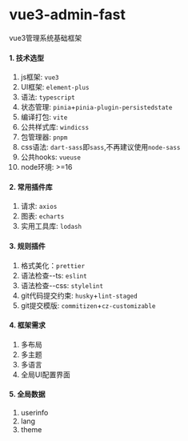 # vue3-admin-fast
vue3管理系统基础框架

#### 1. 技术选型
1. js框架: `vue3`
2. UI框架: `element-plus`
3. 语法: `typescript`
4. 状态管理: `pinia`+`pinia-plugin-persistedstate`
5. 编译打包: `vite`
6. 公共样式库: `windicss`
7. 包管理器: `pnpm`
8. css语法: `dart-sass`即`sass`,不再建议使用`node-sass`
9. 公共hooks: `vueuse`
10. node环境: >=16

#### 2. 常用插件库
1. 请求: `axios`
2. 图表: `echarts`
3. 实用工具库: `lodash`

#### 3. 规则插件
1. 格式美化：`prettier`
2. 语法检查--ts: `eslint`
3. 语法检查--css: `stylelint`
4. git代码提交约束: `husky`+`lint-staged`
5. git提交模版: `commitizen`+`cz-customizable`

#### 4. 框架需求
1. 多布局
2. 多主题
3. 多语言
4. 全局UI配置界面

#### 5. 全局数据
1. userinfo
2. lang
3. theme


